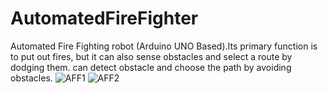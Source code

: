 # AutomatedFireFighter
 Automated Fire Fighting robot (Arduino UNO Based).Its primary function is to put out fires, but it can also sense obstacles and select a route by dodging them. can detect obstacle and choose the path by avoiding obstacles.
![AFF1](https://github.com/SheikhAminul24/AutomatedFireFighter/assets/94759040/3c510aa9-1abf-4b62-af48-279bf3eb6bb8)
![AFF2](https://github.com/SheikhAminul24/AutomatedFireFighter/assets/94759040/70a88bd7-5de0-4c08-bec3-bd60f6939c3b)
